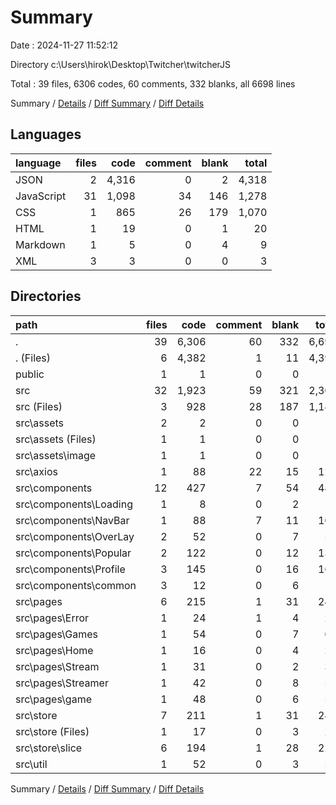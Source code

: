 # Summary

Date : 2024-11-27 11:52:12

Directory c:\\Users\\hirok\\Desktop\\Twitcher\\twitcherJS

Total : 39 files,  6306 codes, 60 comments, 332 blanks, all 6698 lines

Summary / [Details](details.md) / [Diff Summary](diff.md) / [Diff Details](diff-details.md)

## Languages
| language | files | code | comment | blank | total |
| :--- | ---: | ---: | ---: | ---: | ---: |
| JSON | 2 | 4,316 | 0 | 2 | 4,318 |
| JavaScript | 31 | 1,098 | 34 | 146 | 1,278 |
| CSS | 1 | 865 | 26 | 179 | 1,070 |
| HTML | 1 | 19 | 0 | 1 | 20 |
| Markdown | 1 | 5 | 0 | 4 | 9 |
| XML | 3 | 3 | 0 | 0 | 3 |

## Directories
| path | files | code | comment | blank | total |
| :--- | ---: | ---: | ---: | ---: | ---: |
| . | 39 | 6,306 | 60 | 332 | 6,698 |
| . (Files) | 6 | 4,382 | 1 | 11 | 4,394 |
| public | 1 | 1 | 0 | 0 | 1 |
| src | 32 | 1,923 | 59 | 321 | 2,303 |
| src (Files) | 3 | 928 | 28 | 187 | 1,143 |
| src\\assets | 2 | 2 | 0 | 0 | 2 |
| src\\assets (Files) | 1 | 1 | 0 | 0 | 1 |
| src\\assets\\image | 1 | 1 | 0 | 0 | 1 |
| src\\axios | 1 | 88 | 22 | 15 | 125 |
| src\\components | 12 | 427 | 7 | 54 | 488 |
| src\\components\\Loading | 1 | 8 | 0 | 2 | 10 |
| src\\components\\NavBar | 1 | 88 | 7 | 11 | 106 |
| src\\components\\OverLay | 2 | 52 | 0 | 7 | 59 |
| src\\components\\Popular | 2 | 122 | 0 | 12 | 134 |
| src\\components\\Profile | 3 | 145 | 0 | 16 | 161 |
| src\\components\\common | 3 | 12 | 0 | 6 | 18 |
| src\\pages | 6 | 215 | 1 | 31 | 247 |
| src\\pages\\Error | 1 | 24 | 1 | 4 | 29 |
| src\\pages\\Games | 1 | 54 | 0 | 7 | 61 |
| src\\pages\\Home | 1 | 16 | 0 | 4 | 20 |
| src\\pages\\Stream | 1 | 31 | 0 | 2 | 33 |
| src\\pages\\Streamer | 1 | 42 | 0 | 8 | 50 |
| src\\pages\\game | 1 | 48 | 0 | 6 | 54 |
| src\\store | 7 | 211 | 1 | 31 | 243 |
| src\\store (Files) | 1 | 17 | 0 | 3 | 20 |
| src\\store\\slice | 6 | 194 | 1 | 28 | 223 |
| src\\util | 1 | 52 | 0 | 3 | 55 |

Summary / [Details](details.md) / [Diff Summary](diff.md) / [Diff Details](diff-details.md)